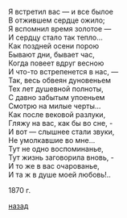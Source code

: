 Я встретил вас — и все былое  
В отжившем сердце ожило;  
Я вспомнил время золотое —  
И сердцу стало так тепло…  
Как поздней осени порою  
Бывают дни, бывает час,  
Когда повеет вдруг весною  
И что-то встрепенется в нас, —  
Так, весь обвеян дуновеньем  
Тех лет душевной полноты,  
С давно забытым упоеньем  
Смотрю на милые черты…  
Как после вековой разлуки,  
Гляжу на вас, как бы во сне, -  
И вот — слышнее стали звуки,  
Не умолкавшие во мне…  
Тут не одно воспоминанье,  
Тут жизнь заговорила вновь, -  
И то же в вас очарованье,  
И та ж в душе моей любовь!..

1870 г.

[назад](./../08-practice.md)
